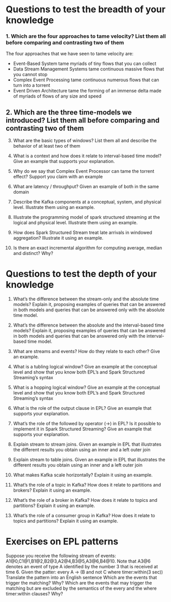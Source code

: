 # Questions to test the breadth of your knowledge
### 1. Which are the four approaches to tame velocity? List them all before comparing and contrasting two of them

The four approaches that we have seen to tame velocity are:
- Event-Based System tame myriads of tiny flows that you can collect
- Data Stream Management Systems tame continuous massive flows that you cannot stop 
- Complex Event Processing tame continuous numerous flows that can turn into a torrent
- Event Driven Architecture tame the forming of an immense delta made of myriads of flows of any size and speed

## 2. Which are the three time-models we introduced? List them all before comparing and contrasting two of them

3. What are the basic types of windows? List them all and describe the behavior of at least two of them

4. What is a context and how does it relate to interval-based time model? Give an example that supports your explanation.

5. Why do we say that Complex Event Processor can tame the torrent effect? Support you claim with an example

6. What are latency / throughput? Given an example of both in the same domain

7. Describe the Kafka components at a conceptual, system, and physical level. Illustrate them using an example.

8. Illustrate the programming model of spark structured streaming at the logical and physical level. Illustrate them using an example.

9. How does Spark Structured Stream treat late arrivals in windowed aggregation? Illustrate it using an example.

10. Is there an exact incremental algorithm for computing average, median and distinct? Why?

# Questions to test the depth of your knowledge
1. What’s the difference between the stream-only and the absolute time models? Explain it, proposing examples of queries that can be answered in both models and queries that can be answered only with the absolute time model.

2. What’s the difference between the absolute and the interval-based time models? Explain it, proposing examples of queries that can be answered in both models and queries that can be answered only with the interval-based  time model.

3. What are streams and events? How do they relate to each other? Give an example.

4. What is a tubling logical window? Give an example at the conceptual level and show that you know both EPL’s and Spark Structured Streaming’s syntax

5. What is a hopping logical window? Give an example at the conceptual level and show that you know both EPL’s and Spark Structured Streaming’s syntax

6. What is the role of the output clause in EPL? Give an example that supports your explanation.

7. What’s the role of the followed by operator (->) in EPL? Is it possible to implement it in Spark Structured Streaming? Give an example that supports your explanation.

8. Explain stream to stream joins. Given an example in EPL that illustrates the different results you obtain using an inner and a left outer join

9. Explain stream to table joins. Given an example in EPL that illustrates the different results you obtain using an inner and a left outer join

10. What makes Kafka scale horizontally? Explain it using an example.

11. What’s the role of a topic in Kafka? How does it relate to partitions and brokers? Explain it using an example.

12. What’s the role of a broker in Kafka? How does it relate to topics and partitions? Explain it using an example.

13. What’s the role of a consumer group in Kafka? How does it relate to topics and partitions? Explain it using an example.

# Exercises on EPL patterns
Suppose you receive the following stream of events: A1@0,C1@1,B1@2,B2@3,A2@4,B3@5,A3@6,B4@10.
Note that A3@6 denotes an event of type A identified by the number 3 that is received at time 6.
Given the patter: every A -> (B and not C where timer:within(3 sec))
Translate the pattern into an English sentence
Which are the events that trigger the matching? Why?
Which are the events that may trigger the matching but are excluded by the semantics of the every and the where timer:within clauses? Why?
